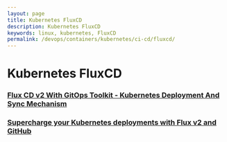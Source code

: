 ```yaml
---
layout: page
title: Kubernetes FluxCD
description: Kubernetes FluxCD
keywords: linux, kubernetes, FluxCD
permalink: /devops/containers/kubernetes/ci-cd/fluxcd/
---
```


# Kubernetes FluxCD

### [Flux CD v2 With GitOps Toolkit - Kubernetes Deployment And Sync Mechanism](/devops/containers/kubernetes/ci-cd/fluxcd/fluxcd-v2-with-gitops-toolkit/)

### [Supercharge your Kubernetes deployments with Flux v2 and GitHub](/devops/containers/kubernetes/ci-cd/fluxcd/supercharge-your-kubernetes-deployments-with-flux-v2-and-github/)
